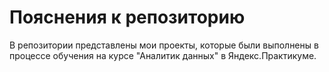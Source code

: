 # Пояснения к репозиторию

В репозитории представлены мои проекты, которые были выполнены в процессе обучения на курсе "Аналитик данных" в Яндекс.Практикуме.



